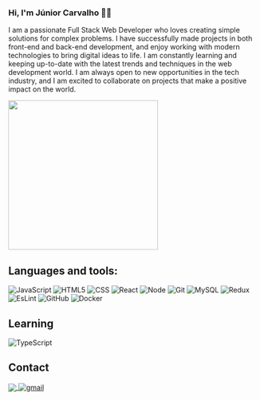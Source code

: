 ### Hi, I'm Júnior Carvalho 👨‍💻

I am a passionate Full Stack Web Developer who loves creating simple solutions for complex problems. I have successfully made projects in both front-end and back-end development, and enjoy working with modern technologies to bring digital ideas to life. I am constantly learning and keeping up-to-date with the latest trends and techniques in the web development world. I am always open to new opportunities in the tech industry, and I am excited to collaborate on projects that make a positive impact on the world.

<img align="center" width="300" src="https://i2.wp.com/allhtaccess.info/wp-content/uploads/2018/03/programming.gif?fit=1281%2C716&ssl=1" />


## **Languages and tools:**  

![JavaScript](https://badges.aleen42.com/src/javascript.svg)
![HTML5](https://img.shields.io/badge/-HTML5-333333?style=flat&logo=HTML5)
![CSS](https://img.shields.io/badge/-CSS-333333?style=flat&logo=CSS3&logoColor=1572B6)
![React](https://badges.aleen42.com/src/react.svg)
![Node](https://badges.aleen42.com/src/node.svg)
![Git](https://img.shields.io/badge/-Git-333333?style=flat&logo=git)
![MySQL](https://img.shields.io/badge/-MySQL-333333?style=flat&logo=mysql)
![Redux](https://badges.aleen42.com/src/redux.svg)
![EsLint](https://badges.aleen42.com/src/eslint.svg)
![GitHub](https://badges.aleen42.com/src/github.svg)
![Docker](https://badges.aleen42.com/src/docker.svg)



## **Learning**

![TypeScript](https://badges.aleen42.com/src/typescript.svg)
  
## Contact

<p align="left">
  <a href="https://www.linkedin.com/in/juniorcarvalh0/">
    <img
         align="center"
         src="https://img.shields.io/badge/LinkedIn-1C1C1C?style=for-the-badge&logo=linkedin&logoColor=00FFFF"
         target="_blank"
         />
  </a>
  <a href="mailto:juniorcarvalhodev@gmail.com">
    <img
         align="center"
         src="https://img.shields.io/badge/Gmail-1C1C1C?style=for-the-badge&logo=gmail&logoColor=00FFFF" 
         alt="gmail"
         target="_blank"
         />
   </a>
 </p>
